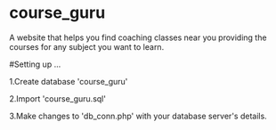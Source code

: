 # course_guru
A website that helps you find coaching classes near you providing the courses for any subject you want to learn.

#Setting up ...

1.Create database 'course_guru'

2.Import 'course_guru.sql'

3.Make changes to 'db_conn.php' with your database server's details.
